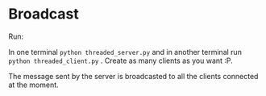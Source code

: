 # Broadcast

Run:

In one terminal `python threaded_server.py` and in another terminal run `python threaded_client.py` . Create as many clients as you want :P.

The message sent by the server is broadcasted to all the clients connected at the moment.

